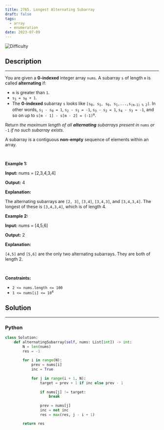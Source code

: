 ```yaml
---
title: 2765. Longest Alternating Subarray
draft: false
tags: 
  - array
  - enumeration
date: 2023-07-09
---
```


![Difficulty](https://img.shields.io/badge/Difficulty-Easy-blue.svg)

## Description

---
<p>You are given a <strong>0-indexed</strong> integer array <code>nums</code>. A subarray <code>s</code> of length <code>m</code> is called <strong>alternating</strong> if:</p>

<ul>
	<li><code>m</code> is greater than <code>1</code>.</li>
	<li><code>s<sub>1</sub> = s<sub>0</sub> + 1</code>.</li>
	<li>The <strong>0-indexed</strong> subarray <code>s</code> looks like <code>[s<sub>0</sub>, s<sub>1</sub>, s<sub>0</sub>, s<sub>1</sub>,...,s<sub>(m-1) % 2</sub>]</code>. In other words, <code>s<sub>1</sub> - s<sub>0</sub> = 1</code>, <code>s<sub>2</sub> - s<sub>1</sub> = -1</code>, <code>s<sub>3</sub> - s<sub>2</sub> = 1</code>, <code>s<sub>4</sub> - s<sub>3</sub> = -1</code>, and so on up to <code>s[m - 1] - s[m - 2] = (-1)<sup>m</sup></code>.</li>
</ul>

<p>Return <em>the maximum length of all <strong>alternating</strong> subarrays present in </em><code>nums</code> <em>or </em><code>-1</code><em> if no such subarray exists</em><em>.</em></p>

<p>A subarray is a contiguous <strong>non-empty</strong> sequence of elements within an array.</p>

<p>&nbsp;</p>
<p><strong class="example">Example 1:</strong></p>

<div class="example-block">
<p><strong>Input:</strong> <span class="example-io">nums = [2,3,4,3,4]</span></p>

<p><strong>Output:</strong> <span class="example-io">4</span></p>

<p><strong>Explanation:</strong></p>

<p>The alternating subarrays are <code>[2, 3]</code>, <code>[3,4]</code>, <code>[3,4,3]</code>, and <code>[3,4,3,4]</code>. The longest of these is <code>[3,4,3,4]</code>, which is of length 4.</p>
</div>

<p><strong class="example">Example 2:</strong></p>

<div class="example-block">
<p><strong>Input:</strong> <span class="example-io">nums = [4,5,6]</span></p>

<p><strong>Output:</strong> <span class="example-io">2</span></p>

<p><strong>Explanation:</strong></p>

<p><code>[4,5]</code> and <code>[5,6]</code> are the only two alternating subarrays. They are both of length 2.</p>
</div>

<p>&nbsp;</p>
<p><strong>Constraints:</strong></p>

<ul>
	<li><code>2 &lt;= nums.length &lt;= 100</code></li>
	<li><code>1 &lt;= nums[i] &lt;= 10<sup>4</sup></code></li>
</ul>


## Solution

---
### Python
``` py title='longest-alternating-subarray'
class Solution:
    def alternatingSubarray(self, nums: List[int]) -> int:
        N = len(nums)
        res = -1
        
        for i in range(N):
            prev = nums[i]
            inc = True
            
            for j in range(i + 1, N):
                target = prev + 1 if inc else prev - 1
                
                if nums[j] != target:
                    break
                
                prev = nums[j]
                inc = not inc
                res = max(res, j - i + 1)

        return res

```

